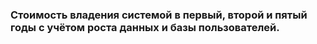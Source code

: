### Cтоимость владения системой в первый, второй и пятый годы с учётом роста данных и базы пользователей.

[//]: # (### Объем данных:)

[//]: # ()
[//]: # (- Message &#40;604 б айта&#41;)

[//]: # (- Chat &#40;208 байт&#41;)

[//]: # (- User &#40;178 байт&#41;)

[//]: # (- Training &#40;33 байта&#41;)

[//]: # (- Exercise &#40;12 байт&#41;)

[//]: # (- ExpertiseType &#40;684 байта&#41;)

[//]: # (- TrainingRoadMap &#40;84 байта&#41;)

[//]: # (- TrainingHeartBeat &#40;16 байт&#41;)

[//]: # (- TrainingOxygenLevel &#40;16 байта&#41;)

[//]: # (- Place &#40;100 байт&#41;)

[//]: # (- Article &#40;1288 байт&#41;)

[//]: # (- Archievment &#40;164 байта&#41;)

[//]: # ()
[//]: # (### Прогноз количества сущностей в бд:)

[//]: # ()
[//]: # (|      | Message |  Chat  |  User  | Training | Exercise  | ExpertiseType | TrainingRoadMap |)

[//]: # (|------|:-------:|:------:|:------:|:--------:|:---------:|:-------------:|:---------------:|)

[//]: # (| 1 год | 100000  | 5000   | 20000  | 2880000  | 11520000  |      50       |      30000      | )

[//]: # (| 2 год | 400000  | 20000  | 40000  | 5760000  | 23040000  |      50       |      50000      | )

[//]: # (| 3 год | 1600000 | 80000  | 80000  | 11520000 | 46080000  |      50       |     100000      | )

[//]: # (| 4 год | 2800000 | 140000 | 120000 | 17280000 | 69120000  |      50       |     140000      | )

[//]: # (| 5 год | 4000000 | 200000 | 180000 | 25920000 | 103680000 |      50       |     210000      | )

[//]: # ()
[//]: # (|      | TrainingHeartBeat | TrainingOxygenLevel | Article    | Archievment | Place |)

[//]: # (|------|:-----------------:|:-------------------:|:----------:|:-----------:|:-----:|)

[//]: # (| 1 год |       10000       |        2000         |    730    |     100     | 4000  |)

[//]: # (| 2 год |       30000       |        4000         |    1460   |     200     | 8000  |)

[//]: # (| 3 год |       40000       |        6000         |    4380   |     300     | 16000 |)

[//]: # (| 4 год |       50000       |        8000         |    5840   |     400     | 24000 |)

[//]: # (| 5 год |       60000       |        10000        |    7680   |     500     | 32000 |)

[//]: # ()
[//]: # (### Всего)

[//]: # ()
[//]: # (|      |        всего         |)

[//]: # (|------|:--------------------:|)

[//]: # (| 1 год | 302382840b = ~ 289mb |)

[//]: # (| 2 год |        ~ 1gb         |)

[//]: # (| 3 год |        ~ 5gb         |)

[//]: # (| 4 год |        ~ 13gb        |)

[//]: # (| 5 год |        ~ 20gb        |)

[//]: # ()
[//]: # (### 1 год)

[//]: # ()
[//]: # (| наименование                   |          кол-во          | цена, за 1 шт |   всего, цена за 1 мес.   |)

[//]: # (|--------------------------------|:------------------------:|:-------------:|:-------------------------:|)

[//]: # (| сервер                         |            5             |   2 736,20    |           13681           |)

[//]: # (| HDD &#40;10 гб&#41;                    |            4             |      20       |            80             |)

[//]: # (| сбор метрики                   | 5&#40;шт&#41;*12&#40;сервисов&#41; = 120 |    0.72576    |            90             |)

[//]: # (| сетевой балансировщик нагрузки |            4             |               |           2248            |)

[//]: # ()
[//]: # (Всего за год: 16099)

[//]: # ()
[//]: # (### 2 год)

[//]: # ()
[//]: # (| наименование                   |          кол-во          | цена, за 1 шт |   всего, цена за 1 мес.   |)

[//]: # (|--------------------------------|:------------------------:|:-------------:|:-------------------------:|)

[//]: # (| сервер                         |            5             |   2 736,20    |           13681           |)

[//]: # (| HDD &#40;15 гб&#41;                    |           4              |     30        |            120            |)

[//]: # (| сбор метрики                   | 5&#40;шт&#41;*12&#40;сервисов&#41; = 120 |    0.72576    |            90             |)

[//]: # (| сетевой балансировщик нагрузки |            4             |               |           2248            |)

[//]: # ()
[//]: # (Всего за год: 16139)

[//]: # ()
[//]: # (### 3 год)

[//]: # ()
[//]: # (| наименование                   |          кол-во          |   цена, за 1 шт   | всего руб., цена за 1 мес. |)

[//]: # (|--------------------------------|:------------------------:|:-----------------:|:--------------------------:|)

[//]: # (| сервер                         |            5             |     2 736,20      |           13681            |)

[//]: # (| HDD &#40;20 гб&#41;                    |            4             |        40         |            160             |)

[//]: # (| сбор метрики                   | 5&#40;шт&#41;*12&#40;сервисов&#41; = 120 |      0.72576      |             90             |)

[//]: # (| сетевой балансировщик нагрузки |            4             |                   |            2248            |)

[//]: # ()
[//]: # (Всего за год: 16179)

[//]: # ()
[//]: # (### 4 год)

[//]: # ()
[//]: # (| наименование                   |          кол-во          | цена, за 1 шт |   всего, цена за 1 мес.   |)

[//]: # (|--------------------------------|:------------------------:|:------------------:|:-------------------------:|)

[//]: # (| сервер                         |            10            |      2 736,20      |           27362           |)

[//]: # (| HDD &#40;40 гб&#41;                    |            4             |         80         |            320            |)

[//]: # (| сбор метрики                   | 5&#40;шт&#41;*24&#40;сервисов&#41; = 120 |      0.72576       |            180            |)

[//]: # (| сетевой балансировщик нагрузки |            4             |                    |           2248            |)

[//]: # ()
[//]: # (Всего за год: 30110)

[//]: # ()
[//]: # (### 5 год)

[//]: # ()
[//]: # (| наименование                   |          кол-во          | цена, за 1 шт |   всего, цена за 1 мес.   |)

[//]: # (|--------------------------------|:------------------------:|:------------------:|:-------------------------:|)

[//]: # (| сервер                         |            10            |      2 736,20      |           27362           |)

[//]: # (| HDD &#40;50 гб&#41;                    |            4             |         90         |            360            |)

[//]: # (| сбор метрики                   | 5&#40;шт&#41;*24&#40;сервисов&#41; = 120 |      0.72576       |            180            |)

[//]: # (| сетевой балансировщик нагрузки |            4             |                    |           2248            |)

[//]: # ()
[//]: # (Всего за год: 30150)
